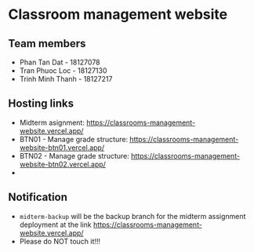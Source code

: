 # Classroom management website

## Team members

+ Phan Tan Dat - 18127078
+ Tran Phuoc Loc - 18127130
+ Trinh Minh Thanh - 18127217

## Hosting links

+ Midterm asignment: <https://classrooms-management-website.vercel.app/>
+ BTN01 - Manage grade structure: <https://classrooms-management-website-btn01.vercel.app/>
+ BTN02 - Manage grade structure: <https://classrooms-management-website-btn02.vercel.app/>
+ 
## Notification

+ `midterm-backup` will be the backup branch for the midterm assignment deployment at the link <https://classrooms-management-website.vercel.app/>
+ Please do NOT touch it!!!
